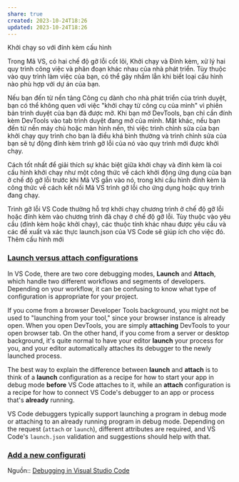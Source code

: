 ```yaml
---
share: true
created: 2023-10-24T18:26
updated: 2023-10-24T18:26
---
```

Khởi chạy so với đính kèm cấu hình

Trong Mã VS, có hai chế độ gỡ lỗi cốt lõi, Khởi chạy và Đính kèm, xử lý hai quy trình công việc và phân đoạn khác nhau của nhà phát triển. Tùy thuộc vào quy trình làm việc của bạn, có thể gây nhầm lẫn khi biết loại cấu hình nào phù hợp với dự án của bạn.

Nếu bạn đến từ nền tảng Công cụ dành cho nhà phát triển của trình duyệt, bạn có thể không quen với việc "khởi chạy từ công cụ của mình" vì phiên bản trình duyệt của bạn đã được mở. Khi bạn mở DevTools, bạn chỉ cần đính kèm DevTools vào tab trình duyệt đang mở của mình. Mặt khác, nếu bạn đến từ nền máy chủ hoặc màn hình nền, thì việc trình chỉnh sửa của bạn khởi chạy quy trình cho bạn là điều khá bình thường và trình chỉnh sửa của bạn sẽ tự động đính kèm trình gỡ lỗi của nó vào quy trình mới được khởi chạy.

Cách tốt nhất để giải thích sự khác biệt giữa khởi chạy và đính kèm là coi cấu hình khởi chạy như một công thức về cách khởi động ứng dụng của bạn ở chế độ gỡ lỗi trước khi Mã VS gắn vào nó, trong khi cấu hình đính kèm là công thức về cách kết nối Mã VS trình gỡ lỗi cho ứng dụng hoặc quy trình đang chạy.

Trình gỡ lỗi VS Code thường hỗ trợ khởi chạy chương trình ở chế độ gỡ lỗi hoặc đính kèm vào chương trình đã chạy ở chế độ gỡ lỗi. Tùy thuộc vào yêu cầu (đính kèm hoặc khởi chạy), các thuộc tính khác nhau được yêu cầu và các đề xuất và xác thực launch.json của VS Code sẽ giúp ích cho việc đó.
Thêm cấu hình mới
### [Launch versus attach configurations](https://code.visualstudio.com/docs/editor/debugging#_launch-versus-attach-configurations)

In VS Code, there are two core debugging modes, **Launch** and **Attach**, which handle two different workflows and segments of developers. Depending on your workflow, it can be confusing to know what type of configuration is appropriate for your project.

If you come from a browser Developer Tools background, you might not be used to "launching from your tool," since your browser instance is already open. When you open DevTools, you are simply **attaching** DevTools to your open browser tab. On the other hand, if you come from a server or desktop background, it's quite normal to have your editor **launch** your process for you, and your editor automatically attaches its debugger to the newly launched process.

The best way to explain the difference between **launch** and **attach** is to think of a **launch** configuration as a recipe for how to start your app in debug mode **before** VS Code attaches to it, while an **attach** configuration is a recipe for how to connect VS Code's debugger to an app or process that's **already** running.

VS Code debuggers typically support launching a program in debug mode or attaching to an already running program in debug mode. Depending on the request (`attach` or `launch`), different attributes are required, and VS Code's `launch.json` validation and suggestions should help with that.

### [Add a new configurati](https://code.visualstudio.com/docs/editor/debugging#_add-a-new-configuration)

Nguồn:: [Debugging in Visual Studio Code](https://code.visualstudio.com/docs/editor/debugging#_launch-configurations)